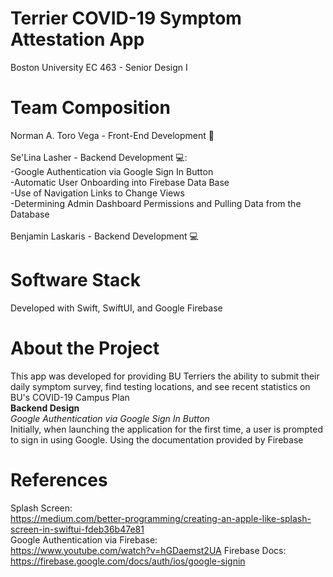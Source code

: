 # Terrier COVID-19 Symptom Attestation App
Boston University EC 463 - Senior Design I

# Team Composition
Norman A. Toro Vega - Front-End Development 🎨 <br/>
<br/>Se'Lina Lasher - Backend Development 💻: <br/>
-Google Authentication via Google Sign In Button <br/>
-Automatic User Onboarding into Firebase Data Base <br/>
-Use of Navigation Links to Change Views<br/>
-Determining Admin Dashboard Permissions and Pulling Data from the Database<br/>
<br/>Benjamin Laskaris - Backend Development 💻<br/>

# Software Stack
Developed with Swift, SwiftUI, and Google Firebase

# About the Project
This app was developed for providing BU Terriers the ability to submit their daily symptom survey, find testing locations, and see recent statistics on BU's COVID-19 Campus Plan <br/>
__**Backend Design**__ <br/>
_Google Authentication via Google Sign In Button_ <br/>
Initially, when launching the application for the first time, a user is prompted to sign in using Google. Using the documentation provided by Firebase


# References
Splash Screen: <br/>
https://medium.com/better-programming/creating-an-apple-like-splash-screen-in-swiftui-fdeb36b47e81
<br/>
Google Authentication via Firebase:<br/>
https://www.youtube.com/watch?v=hGDaemst2UA
Firebase Docs: <br/>
https://firebase.google.com/docs/auth/ios/google-signin
